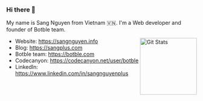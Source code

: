 ### Hi there 👋

My name is Sang Nguyen from Vietnam :vietnam:. I'm a Web developer and founder of Botble team.

<a href="https://github.com/sangnguyenplus"><img alt="Git Stats" src="https://github-readme-stats.vercel.app/api?username=sangnguyenplus&show_icons=true" align="right" height="150" /></a>

 - Website: https://sangnguyen.info
 - Blog: https://sangplus.com
 - Botble team: https://botble.com
 - Codecanyon: https://codecanyon.net/user/botble
 - LinkedIn: https://www.linkedin.com/in/sangnguyenplus
 
